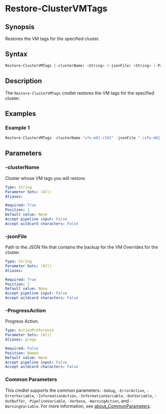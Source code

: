 # Restore-ClusterVMTags

## Synopsis

Restores the VM tags for the specified cluster.

## Syntax

```powershell
Restore-ClusterVMTags [-clusterName] <String> [-jsonFile] <String> [-ProgressAction <ActionPreference>] [<CommonParameters>]
```

## Description

The `Restore-ClusterVMTags` cmdlet restores the VM tags for the specified cluster.

## Examples

### Example 1

```powershell
Restore-ClusterVMTags -clusterName "sfo-m01-cl01" -jsonFile ".\sfo-m01-cl01-vmTags.json"
```

## Parameters

### -clusterName

Cluster whose VM tags you will restore.

```yaml
Type: String
Parameter Sets: (All)
Aliases:

Required: True
Position: 1
Default value: None
Accept pipeline input: False
Accept wildcard characters: False
```

### -jsonFile

Path to the JSON file that contains the backup for the VM Overrides for the cluster.

```yaml
Type: String
Parameter Sets: (All)
Aliases:

Required: True
Position: 2
Default value: None
Accept pipeline input: False
Accept wildcard characters: False
```

### -ProgressAction

Progress Action.

```yaml
Type: ActionPreference
Parameter Sets: (All)
Aliases: proga

Required: False
Position: Named
Default value: None
Accept pipeline input: False
Accept wildcard characters: False
```

### Common Parameters

This cmdlet supports the common parameters: `-Debug`, `-ErrorAction`, `-ErrorVariable`, `-InformationAction`, `-InformationVariable`, `-OutVariable`, `-OutBuffer`, `-PipelineVariable`, `-Verbose`, `-WarningAction`, and `-WarningVariable`. For more information, see [about_CommonParameters](http://go.microsoft.com/fwlink/?LinkID=113216).
